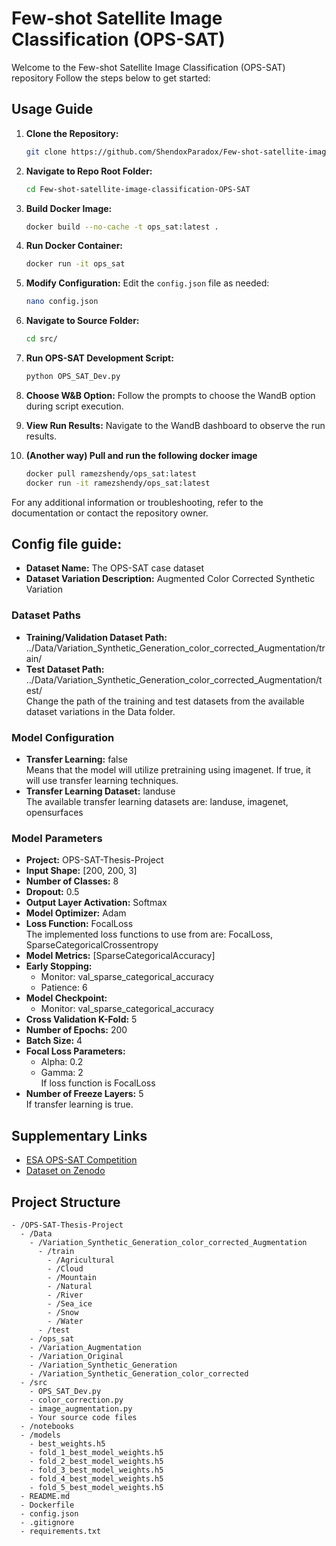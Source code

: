 # Few-shot Satellite Image Classification (OPS-SAT)

Welcome to the Few-shot Satellite Image Classification (OPS-SAT) repository Follow the steps below to get started:

## Usage Guide

1. **Clone the Repository:**
    ```bash
    git clone https://github.com/ShendoxParadox/Few-shot-satellite-image-classification-OPS-SAT.git
    ```

2. **Navigate to Repo Root Folder:**
    ```bash
    cd Few-shot-satellite-image-classification-OPS-SAT
    ```

3. **Build Docker Image:**
    ```bash
    docker build --no-cache -t ops_sat:latest .
    ```

4. **Run Docker Container:**
    ```bash
    docker run -it ops_sat
    ```

5. **Modify Configuration:**
    Edit the `config.json` file as needed:
    ```bash
    nano config.json
    ```

6. **Navigate to Source Folder:**
    ```bash
    cd src/
    ```

7. **Run OPS-SAT Development Script:**
    ```bash
    python OPS_SAT_Dev.py
    ```

8. **Choose W&B Option:**
    Follow the prompts to choose the WandB option during script execution.

9. **View Run Results:**
    Navigate to the WandB dashboard to observe the run results.

10. **(Another way) Pull and run the following docker image**
    ```bash
    docker pull ramezshendy/ops_sat:latest
    docker run -it ramezshendy/ops_sat:latest
    ```

For any additional information or troubleshooting, refer to the documentation or contact the repository owner.


## Config file guide:

- **Dataset Name:** The OPS-SAT case dataset
- **Dataset Variation Description:** Augmented Color Corrected Synthetic Variation

### Dataset Paths

- **Training/Validation Dataset Path:** ../Data/Variation_Synthetic_Generation_color_corrected_Augmentation/train/
- **Test Dataset Path:** ../Data/Variation_Synthetic_Generation_color_corrected_Augmentation/test/  
Change the path of the training and test datasets from the available dataset variations in the Data folder.

### Model Configuration

- **Transfer Learning:** false  
Means that the model will utilize pretraining using imagenet. If true, it will use transfer learning techniques.
- **Transfer Learning Dataset:** landuse  
The available transfer learning datasets are: landuse, imagenet, opensurfaces

### Model Parameters
- **Project:** OPS-SAT-Thesis-Project
- **Input Shape:** [200, 200, 3]
- **Number of Classes:** 8
- **Dropout:** 0.5
- **Output Layer Activation:** Softmax
- **Model Optimizer:** Adam
- **Loss Function:** FocalLoss  
The implemented loss functions to use from are: FocalLoss, SparseCategoricalCrossentropy
- **Model Metrics:** [SparseCategoricalAccuracy]
- **Early Stopping:**
  - Monitor: val_sparse_categorical_accuracy
  - Patience: 6
- **Model Checkpoint:**
  - Monitor: val_sparse_categorical_accuracy
- **Cross Validation K-Fold:** 5
- **Number of Epochs:** 200
- **Batch Size:** 4
- **Focal Loss Parameters:**
  - Alpha: 0.2
  - Gamma: 2  
  If loss function is FocalLoss
- **Number of Freeze Layers:** 5  
  If transfer learning is true.

## Supplementary Links

- [ESA OPS-SAT Competition](https://kelvins.esa.int/opssat/home/)
- [Dataset on Zenodo](https://zenodo.org/records/6524750)

## Project Structure

```plaintext
- /OPS-SAT-Thesis-Project
  - /Data
    - /Variation_Synthetic_Generation_color_corrected_Augmentation
      - /train
        - /Agricultural
        - /Cloud
        - /Mountain
        - /Natural
        - /River
        - /Sea_ice
        - /Snow
        - /Water
      - /test
    - /ops_sat
    - /Variation_Augmentation
    - /Variation_Original
    - /Variation_Synthetic_Generation
    - /Variation_Synthetic_Generation_color_corrected
  - /src
    - OPS_SAT_Dev.py
    - color_correction.py
    - image_augmentation.py
    - Your source code files
  - /notebooks
  - /models
    - best_weights.h5
    - fold_1_best_model_weights.h5
    - fold_2_best_model_weights.h5
    - fold_3_best_model_weights.h5
    - fold_4_best_model_weights.h5
    - fold_5_best_model_weights.h5
  - README.md
  - Dockerfile
  - config.json
  - .gitignore
  - requirements.txt


